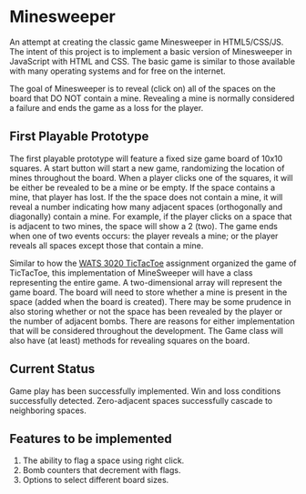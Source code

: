 # Minesweeper

An attempt at creating the classic game Minesweeper in HTML5/CSS/JS. The intent of this project is to implement a basic version of Minesweeper in JavaScript with HTML and CSS. The basic game is similar to those available with many operating systems and for free on the internet.

The goal of Minesweeper is to reveal (click on) all of the spaces on the board that DO NOT contain a mine. Revealing a mine is normally considered a failure and ends the game as a loss for the player.

## First Playable Prototype

The first playable prototype will feature a fixed size game board of 10x10 squares. A start button will start a new game, randomizing the location of mines throughout the board. When a player clicks one of the squares, it will be either be revealed to be a mine or be empty. If the space contains a mine, that player has lost. If the the space does not contain a mine, it will reveal a number indicating how many adjacent spaces (orthogonally and diagonally) contain a mine. For example, if the player clicks on a space that is adjacent to two mines, the space will show a 2 (two). The game ends when one of two events occurs: the player reveals a mine; or the player reveals all spaces except those that contain a mine.

Similar to how the [WATS 3020 TicTacToe](https://github.com/profounddark/wats3020-browser-game) assignment organized the game of TicTacToe, this implementation of MineSweeper will have a class representing the entire game. A two-dimensional array will represent the game board. The board will need to store whether a mine is present in the space (added when the board is created). There may be some prudence in also storing whether or not the space has been revealed by the player or the number of adjacent bombs. There are reasons for either implementation that will be considered throughout the development. The Game class will also have (at least) methods for revealing squares on the board.

## Current Status

Game play has been successfully implemented. Win and loss conditions successfully detected. Zero-adjacent spaces successfully cascade to neighboring spaces.

## Features to be implemented

1. The ability to flag a space using right click.
2. Bomb counters that decrement with flags.
3. Options to select different board sizes.